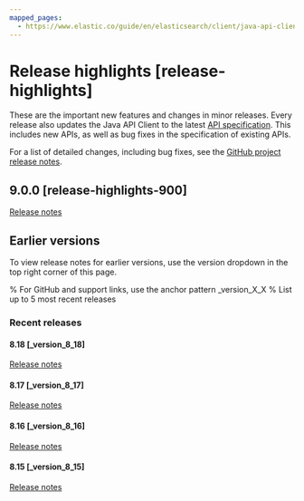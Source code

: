 ```yaml
---
mapped_pages:
  - https://www.elastic.co/guide/en/elasticsearch/client/java-api-client/current/release-highlights.html
---
```


# Release highlights [release-highlights]

These are the important new features and changes in minor releases. Every release also updates the Java API Client to the latest [API specification](https://github.com/elastic/elasticsearch-specification). This includes new APIs, as well as bug fixes in the specification of existing APIs.

For a list of detailed changes, including bug fixes, see the [GitHub project release notes](https://github.com/elastic/elasticsearch-java/releases).

## 9.0.0 [release-highlights-900]

[Release notes](/release-notes/9-0-0.md)

## Earlier versions

To view release notes for earlier versions, use the version dropdown in the top right corner of this page.

% For GitHub and support links, use the anchor pattern _version_X_X
% List up to 5 most recent releases

### Recent releases

#### 8.18 [_version_8_18]

[Release notes](https://www.elastic.co/guide/en/elasticsearch/client/java-api-client/8.18/release-highlights.html)

#### 8.17 [_version_8_17]

[Release notes](https://www.elastic.co/guide/en/elasticsearch/client/java-api-client/8.17/release-highlights.html)

#### 8.16 [_version_8_16]

[Release notes](https://www.elastic.co/guide/en/elasticsearch/client/java-api-client/8.16/release-highlights.html)

#### 8.15 [_version_8_15]

[Release notes](https://www.elastic.co/guide/en/elasticsearch/client/java-api-client/8.15/release-highlights.html)